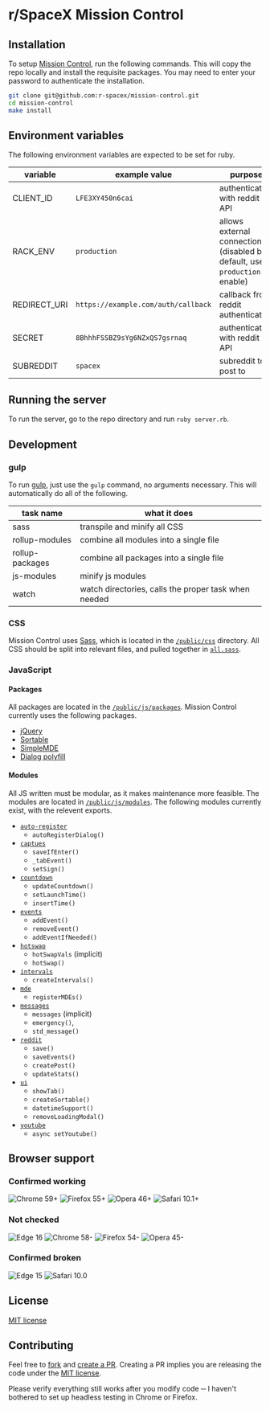 # r/SpaceX Mission Control

## Installation

To setup [Mission Control](https://github.com/r-spacex/mission-control/), run the following commands. This will copy the repo locally and install the requisite packages. You may need to enter your password to authenticate the installation.

```bash
git clone git@github.com:r-spacex/mission-control.git
cd mission-control
make install
```

## Environment variables

The following environment variables are expected to be set for ruby.

| variable | example value | purpose |
| --- | --- | --- |
| CLIENT_ID | `LFE3XY450n6cai` | authenticates with reddit API |
| RACK_ENV | `production` | allows external connections (disabled by default, use `production` to enable) |
| REDIRECT_URI | `https://example.com/auth/callback` | callback from reddit authentication |
| SECRET | `8BhhhFSSBZ9sYg6NZxQS7gsrnaq` | authenticates with reddit API |
| SUBREDDIT | `spacex` | subreddit to post to |

## Running the server

To run the server, go to the repo directory and run `ruby server.rb`.

## Development

### gulp

To run [gulp](https://github.com/r-spacex/mission-control/blob/master/gulpfile.js), just use the `gulp` command, no arguments necessary. This will automatically do all of the following.

| task name | what it does |
| --- | --- |
| sass | transpile and minify all CSS |
| rollup-modules | combine all modules into a single file |
| rollup-packages | combine all packages into a single file |
| js-modules | minify js modules |
| watch | watch directories, calls the proper task when needed |

### CSS

Mission Control uses [Sass](http://sass-lang.com/), which is located in the [`/public/css`](https://github.com/r-spacex/mission-control/tree/master/public/css) directory. All CSS should be split into relevant files, and pulled together in [`all.sass`](https://github.com/r-spacex/mission-control/tree/master/public/css/all.sass).

### JavaScript

#### Packages

All packages are located in the [`/public/js/packages`](https://github.com/r-spacex/mission-control/tree/master/public/js/packages). Mission Control currently uses the following packages.

- [jQuery](https://jquery.com/)
- [Sortable](https://github.com/RubaXa/Sortable)
- [SimpleMDE](https://github.com/sparksuite/simplemde-markdown-editor)
- [Dialog polyfill](https://github.com/GoogleChrome/dialog-polyfill)

#### Modules

All JS written must be modular, as it makes maintenance more feasible. The modules are located in [`/public/js/modules`](https://github.com/r-spacex/mission-control/tree/master/public/js/modules). The following modules currently exist, with the relevent exports.

- [`auto-register`](https://github.com/r-spacex/mission-control/tree/master/public/js/modules/auto-register.js)
    - `autoRegisterDialog()`
- [`captues`](https://github.com/r-spacex/mission-control/blob/master/public/js/modules/captures.js)
    - `saveIfEnter()`
    - `_tabEvent()`
    - `setSign()`
- [`countdown`](https://github.com/r-spacex/mission-control/blob/master/public/js/modules/countdown.js)
    - `updateCountdown()`
    - `setLaunchTime()`
    - `insertTime()`
- [`events`](https://github.com/r-spacex/mission-control/blob/master/public/js/modules/events.js)
    - `addEvent()`
    - `removeEvent()`
    - `addEventIfNeeded()`
- [`hotswap`](https://github.com/r-spacex/mission-control/blob/master/public/js/modules/hotswap.js)
    - `hotSwapVals` (implicit)
    - `hotSwap()`
- [`intervals`](https://github.com/r-spacex/mission-control/blob/master/public/js/modules/intervals.js)
    - `createIntervals()`
- [`mde`](https://github.com/r-spacex/mission-control/blob/master/public/js/modules/mde.js)
    - `registerMDEs()`
- [`messages`](https://github.com/r-spacex/mission-control/blob/master/public/js/modules/messages.js)
    - `messages` (implicit)
    - `emergency()`,
    - `std_message()`
- [`reddit`](https://github.com/r-spacex/mission-control/blob/master/public/js/modules/reddit.js)
    - `save()`
    - `saveEvents()`
    - `createPost()`
    - `updateStats()`
- [`ui`](https://github.com/r-spacex/mission-control/blob/master/public/js/modules/ui.js)
    - `showTab()`
    - `createSortable()`
    - `datetimeSupport()`
    - `removeLoadingModal()`
- [`youtube`](https://github.com/r-spacex/mission-control/blob/master/public/js/modules/youtube.js)
    - `async setYoutube()`

## Browser support

### Confirmed working
![Chrome 59+](https://img.shields.io/badge/Chrome-59+-green.svg)
![Firefox 55+](https://img.shields.io/badge/Firefox-55+-green.svg)
![Opera 46+](https://img.shields.io/badge/Opera-46+-green.svg)
![Safari 10.1+](https://img.shields.io/badge/Safari-10.1+-green.svg)

### Not checked
![Edge 16](https://img.shields.io/badge/Edge-16-lightgrey.svg)
![Chrome 58-](https://img.shields.io/badge/Chrome-58---lightgrey.svg)
![Firefox 54-](https://img.shields.io/badge/Firefox-54---lightgrey.svg)
![Opera 45-](https://img.shields.io/badge/Opera-45---lightgrey.svg)

### Confirmed broken
![Edge 15](https://img.shields.io/badge/Edge-15-red.svg)
![Safari 10.0](https://img.shields.io/badge/Safari-10.0-red.svg)

## License

[MIT license](https://github.com/r-spacex/mission-control/blob/master/LICENSE)

## Contributing

Feel free to [fork](https://github.com/r-spacex/mission-control/fork) and [create a PR](https://github.com/r-spacex/mission-control/compare). Creating a PR implies you are releasing the code under the [MIT license](https://github.com/r-spacex/mission-control/blob/master/LICENSE).

Please verify everything still works after you modify code ─ I haven't bothered to set up headless testing in Chrome or Firefox.